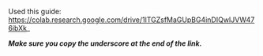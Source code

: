 Used this guide: https://colab.research.google.com/drive/1lTGZsfMaGUpBG4inDIQwIJVW476ibXk_

<b><i>Make sure you copy the underscore at the end of the link.</b></i>
